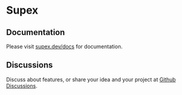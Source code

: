 # Supex

## Documentation

Please visit [supex.dev/docs](https://supex.dev/docs) for documentation.

## Discussions

Discuss about features, or share your idea and your project at [Github Discussions](https://github.com/sudoaugustin/supex/discussions/new/choose).
